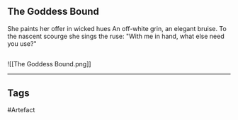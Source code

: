 ## The Goddess Bound
She paints her offer in wicked hues
An off-white grin, an elegant bruise.
To the nascent scourge she sings the ruse:
"With me in hand, what else need you use?"
## 
![[The Goddess Bound.png]]

---
## Tags
#Artefact